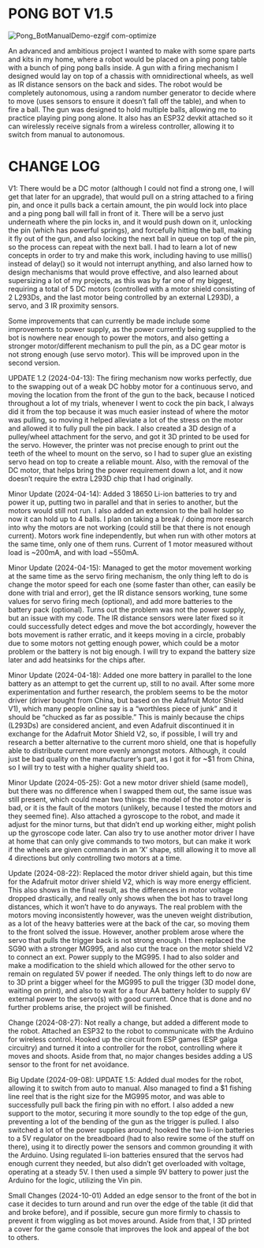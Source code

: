 # PONG BOT V1.5

![Pong_BotManualDemo-ezgif com-optimize](https://github.com/user-attachments/assets/dd1ae97f-c8b9-466b-a60a-9e3eb2252fb0)

An advanced and ambitious project I wanted to make with some spare parts and kits in my home, where a robot would be placed on a ping pong table with a bunch of ping pong balls inside. A gun with a firing mechanism I designed would lay on top of a chassis with omnidirectional wheels, as well as IR distance sensors on the back and sides. The robot would be completely autonomous, using a random number generator to decide where to move (uses sensors to ensure it doesn’t fall off the table), and when to fire a ball. The gun was designed to hold multiple balls, allowing me to practice playing ping pong alone. It also has an ESP32 devkit attached so it can wirelessly receive signals from a wireless controller, allowing it to switch from manual to autonomous.

# CHANGE LOG
V1:
There would be a DC motor (although I could not find a strong one, I will get that later for an upgrade), that would pull on a string attached to a firing pin, and once it pulls back a certain amount, the pin would lock into place and a ping pong ball will fall in front of it. There will be a servo just underneath where the pin locks in, and it would push down on it, unlocking the pin (which has powerful springs), and forcefully hitting the ball, making it fly out of the gun, and also locking the next ball in queue on top of the pin, so the process can repeat with the next ball. I had to learn a lot of new concepts in order to try and make this work, including having to use millis() instead of delay() so it would not interrupt anything, and also larned how to design mechanisms that would prove effective, and also learned about supersizing a lot of my projects, as this was by far one of my biggest, requiring a total of 5 DC motors (controlled with a motor shield consisting of 2 L293Ds, and the last motor being controlled by an external L293D), a servo, and 3 IR proximity sensors. 

Some improvements that can currently be made include some improvements to power supply, as the power currently being supplied to the bot is nowhere near enough to power the motors, and also getting a stronger motor/different mechanism to pull the pin, as a DC gear motor is not strong enough (use servo motor). This will be improved upon in the second version. 

UPDATE 1.2 (2024-04-13):
The firing mechanism now works perfectly, due to the swapping out of a weak DC hobby motor for a continuous servo, and moving the location from the front of the gun to the back, because I noticed throughout a lot of my trials, whenever I went to cock the pin back, I always did it from the top because it was much easier instead of where the motor was pulling, so moving it helped alleviate a lot of the stress on the motor and allowed it to fully pull the pin back. I also created a 3D design of a pulley/wheel attachment for the servo, and got it 3D printed to be used for the servo. However, the printer was not precise enough to print out the teeth of the wheel to mount on the servo, so I had to super glue an existing servo head on top to create a reliable mount. Also, with the removal of the DC motor, that helps bring the power requirement down a lot, and it now doesn’t require the extra L293D chip that I had originally.

Minor Update (2024-04-14):
Added 3 18650 Li-ion batteries to try and power it up, putting two in parallel and that in series to another, but the motors would still not run. I also added an extension to the ball holder so now it can hold up to 4 balls. I plan on taking a break / doing more research into why the motors are not working (could still be that there is not enough current). Motors work fine independently, but when run with other motors at the same time, only one of them runs. Current of 1 motor measured without load is ~200mA, and with load ~550mA.

Minor Update (2024-04-15):
Managed to get the motor movement working at the same time as the servo firing mechanism, the only thing left to do is change the motor speed for each one (some faster than other, can easily be done with trial and error), get the IR distance sensors working, tune some values for servo firing mech (optional), and add more batteries to the battery pack (optional). Turns out the problem was not the power supply, but an issue with my code. The IR distance sensors were later fixed so it could successfully detect edges and move the bot accordingly, however the bots movement is rather erratic, and it keeps moving in a circle, probably due to some motors not getting enough power, which could be a motor problem or the battery is not big enough. I will try to expand the battery size later and add heatsinks for the chips after.

Minor Update (2024-04-18):
Added one more battery in parallel to the lone battery as an attempt to get the current up, still to no avail. After some more experimentation and further research, the problem seems to be the motor driver (driver bought from China, but based on the Adafruit Motor Shield V1), which many people online say is a “worthless piece of junk” and it should be “chucked as far as possible.” This is mainly because the chips (L293Ds) are considered ancient, and even Adafruit discontinued it in exchange for the Adafruit Motor Shield V2, so, if possible, I will try and research a better alternative to the current moro shield, one that is hopefully able to distribute current more evenly amongst motors. Although, it could just be bad quality on the manufacturer’s part, as I got it for ~$1 from China, so I will try to test with a higher quality shield too.

Minor Update (2024-05-25):
Got a new motor driver shield (same model), but there was no difference when I swapped them out, the same issue was still present, which could mean two things: the model of the motor driver is bad, or it is the fault of the motors (unlikely, because I tested the motors and they seemed fine). Also attached a gyroscope to the robot, and made it adjust for the minor turns, but that didn’t end up working either, might polish up the gyroscope code later. Can also try to use another motor driver I have at home that can only give commands to two motors, but can make it work if the wheels are given commands in an ‘X’ shape, still allowing it to move all 4 directions but only controlling two motors at a time.

Update (2024-08-22):
Replaced the motor driver shield again, but this time for the Adafruit motor driver shield V2, which is way more energy efficient. This also shows in the final result, as the differences in motor voltage dropped drastically, and really only shows when the bot has to travel long distances, which it won’t have to do anyways. The real problem with the motors moving inconsistently however, was the uneven weight distribution, as a lot of the heavy batteries were at the back of the car, so moving them to the front solved the issue. However, another problem arose where the servo that pulls the trigger back is not strong enough. I then replaced the SG90 with a stronger MG995, and also cut the trace on the motor shield V2 to connect an ext. Power supply to the MG995. I had to also solder and make a modification to the shield which allowed for the other servo to remain on regulated 5V power if needed. The only things left to do now are to 3D print a bigger wheel for the MG995 to pull the trigger (3D model done, waiting on print), and also to wait for a four AA battery holder to supply 6V external power to the servo(s) with good current. Once that is done and no further problems arise, the project will be finished.

Change (2024-08-27):
Not really a change, but added a different mode to the robot. Attached an ESP32 to the robot to communicate with the Arduino for wireless control. Hooked up the circuit from ESP games (ESP galga circuitry) and turned it into a controller for the robot, controlling where it moves and shoots. Aside from that, no major changes besides adding a US sensor to the front for net avoidance.

Big Update (2024-09-08):
UPDATE 1.5: Added dual modes for the robot, allowing it to switch from auto to manual. Also managed to find a $1 fishing line reel that is the right size for the MG995 motor, and was able to successfully pull back the firing pin with no effort. I also added a new support to the motor, securing it more soundly to the top edge of the gun, preventing a lot of the bending of the gun as the trigger is pulled. I also switched a lot of the power supplies around; hooked the two li-ion batteries to a 5V regulator on the breadboard (had to also rewire some of the stuff on there), using it to directly power the sensors and common grounding it with the Arduino. Using regulated li-ion batteries ensured that the servos had enough current they needed, but also didn’t get overloaded with voltage, operating at a steady 5V. I then used a simple 9V battery to power just the Arduino for the logic, utilizing the Vin pin.

Small Changes (2024-10-01)
Added an edge sensor to the front of the bot in case it decides to turn around and run over the edge of the table (it did that and broke before), and if possible, secure gun more firmly to chassis to prevent it from wiggling as bot moves around. Aside from that, I 3D printed a cover for the game console that improves the look and appeal of the bot to others. 
